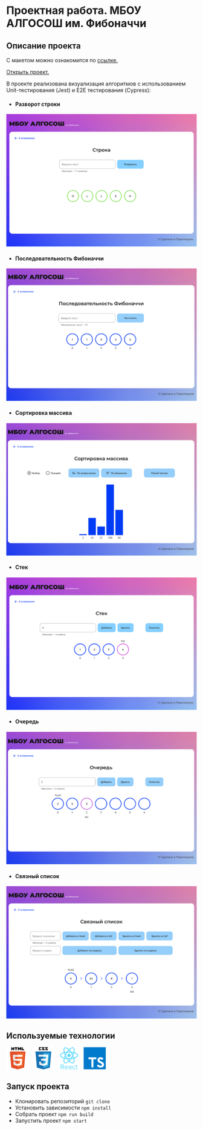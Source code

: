# Проектная работа. МБОУ АЛГОСОШ им. Фибоначчи

## Описание проекта

С макетом можно ознакомится по [ссылке.](https://www.figma.com/file/RIkypcTQN5d37g7RRTFid0/Algososh_external_link?node-id=0%3A1)

[Открыть проект.](https://ev-kos.github.io/algososh/)

В проекте реализована визуализация алгоритмов с использованием Unit-тестирования (Jest) и E2E тестирования (Cypress):

- #### Разворот строки
<img src="README_static/string.png" width="550" height="350"/>

- #### Последовательность Фибоначчи
<img src="README_static/fib.png" width="550" height="350"/>

- #### Сортировка массива
<img src="README_static/sort.png" width="550" height="350"/>

- #### Стек
<img src="README_static/stek.png" width="550" height="350"/>

- #### Очередь
<img src="README_static/gueue.png" width="550" height="350"/>

- #### Связный список
<img src="README_static/list.png" width="550" height="350"/>

## Используемые технологии

<img src="https://github.com/devicons/devicon/blob/master/icons/html5/html5-original-wordmark.svg" width="60" height="60"/>&nbsp; 
<img src="https://github.com/devicons/devicon/blob/master/icons/css3/css3-original-wordmark.svg" width="60" height="60"/>&nbsp; 
<img src="https://github.com/devicons/devicon/blob/master/icons/react/react-original-wordmark.svg" width="60" height="60"/>&nbsp;
<img src="https://github.com/devicons/devicon/blob/master/icons/typescript/typescript-original.svg" width="60" height="60"/>&nbsp;

## Запуск проекта

- Клонировать репозиторий ```git clone```
- Установить зависимости ```npm install```
- Собрать проект ```npm run build```
- Запустить проект ```npm start```


